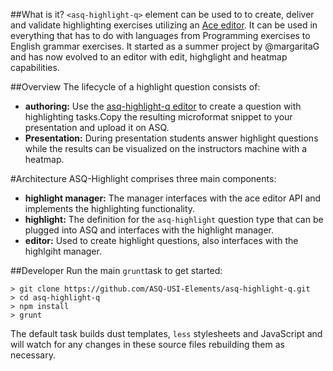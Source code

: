##What is it?
`<asq-highlight-q>` element can be used to to create, deliver and validate highlighting exercises utilizing an [Ace editor](http://ace.c9.io). It can be used in everything that has to do with languages from Programming exercises to English grammar exercises. It started as a summer project by @margaritaG and has now evolved to an editor with edit, highglight and heatmap capabilities. 

##Overview
The lifecycle of a highlight question consists of:

* __authoring:__ Use the  [asq-highlight-q editor](http://asq.inf.usi.ch/elements/asq-highlight-q-editor/editor.html) to create a question with highlighting tasks.Copy the resulting microformat snippet to your presentation and upload it on ASQ.
* __Presentation:__ During presentation students answer highlight questions while the results can be visualized on the instructors machine with a heatmap. 

#Architecture
ASQ-Highlight comprises three main components:

* __highlight manager:__ The manager interfaces with the ace editor API and implements the highlighting functionality.
*  __highlight:__ The definition for the ``asq-highlight`` question type that can be plugged into ASQ and interfaces with the highlight manager.  
*  __editor:__ Used to create highlight questions, also interfaces with the highlgiht manager.

##Developer
Run the main ``grunt``task to get started:
```
> git clone https://github.com/ASQ-USI-Elements/asq-highlight-q.git
> cd asq-highlight-q
> npm install
> grunt
```
The default task builds dust templates, `less` stylesheets and JavaScript and will watch for any changes in these source files rebuilding them as necessary.